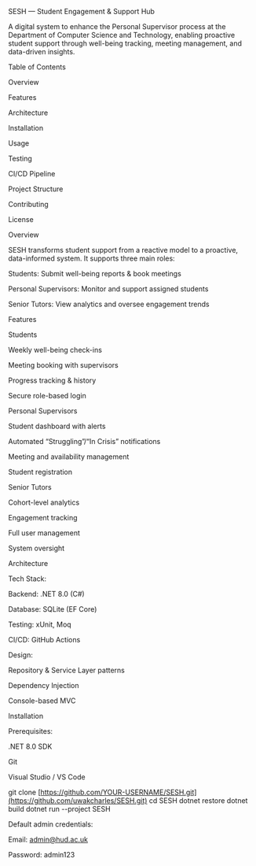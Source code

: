  SESH — Student Engagement & Support Hub

A digital system to enhance the Personal Supervisor process at the Department of Computer Science and Technology, enabling proactive student support through well-being tracking, meeting management, and data-driven insights.

Table of Contents

Overview

Features

Architecture

Installation

Usage

Testing

CI/CD Pipeline

Project Structure

Contributing

License

Overview

SESH transforms student support from a reactive model to a proactive, data-informed system.
It supports three main roles:

Students: Submit well-being reports & book meetings

Personal Supervisors: Monitor and support assigned students

Senior Tutors: View analytics and oversee engagement trends

Features

Students

Weekly well-being check-ins

Meeting booking with supervisors

Progress tracking & history

Secure role-based login

Personal Supervisors

Student dashboard with alerts

Automated “Struggling”/“In Crisis” notifications

Meeting and availability management

Student registration

Senior Tutors

Cohort-level analytics

Engagement tracking

Full user management

System oversight

Architecture

Tech Stack:

Backend: .NET 8.0 (C#)

Database: SQLite (EF Core)

Testing: xUnit, Moq

CI/CD: GitHub Actions

Design:

Repository & Service Layer patterns

Dependency Injection

Console-based MVC

Installation

Prerequisites:

.NET 8.0 SDK

Git

Visual Studio / VS Code

git clone [https://github.com/YOUR-USERNAME/SESH.git](https://github.com/uwakcharles/SESH.git)
cd SESH
dotnet restore
dotnet build
dotnet run --project SESH


Default admin credentials:

Email: admin@hud.ac.uk

Password: admin123
